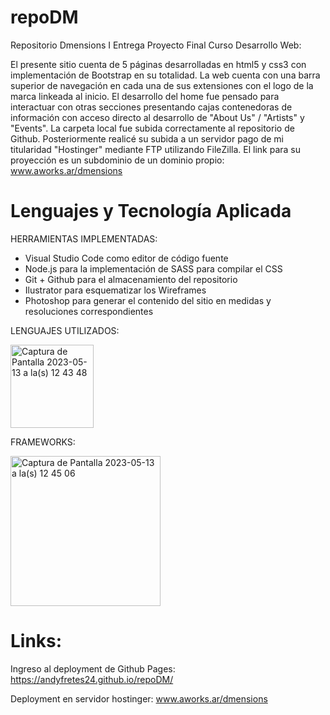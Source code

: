 # repoDM
Repositorio Dmensions I Entrega Proyecto Final Curso Desarrollo Web:

El presente sitio cuenta de 5 páginas desarrolladas en html5 y css3 con implementación de Bootstrap en su totalidad.
La web cuenta con una barra superior de navegación en cada una de sus extensiones con el logo de la marca linkeada al inicio.
El desarrollo del home fue pensado para interactuar con otras secciones presentando cajas contenedoras de información con acceso directo al desarrollo de "About Us" / "Artists" y "Events". La carpeta local fue subida correctamente al repositorio de Github. Posteriormente realicé su subida a un servidor pago de mi titularidad "Hostinger" mediante FTP utilizando FileZilla. El link para su proyección es un subdominio de un dominio propio: www.aworks.ar/dmensions


# Lenguajes y Tecnología Aplicada 

HERRAMIENTAS IMPLEMENTADAS:
* Visual Studio Code como editor de código fuente
* Node.js para la implementación de SASS para compilar el CSS
* Git + Github para el almacenamiento del repositorio
* Ilustrator para esquematizar los Wireframes
* Photoshop para generar el contenido del sitio en medidas y resoluciones correspondientes

LENGUAJES UTILIZADOS:

<img width="133" alt="Captura de Pantalla 2023-05-13 a la(s) 12 43 48" src="https://github.com/Andyfretes24/repoDM/assets/131321115/e9af2912-4d2d-499c-a8df-061a2119f694">

FRAMEWORKS:

<img width="240" alt="Captura de Pantalla 2023-05-13 a la(s) 12 45 06" src="https://github.com/Andyfretes24/repoDM/assets/131321115/e6e54e40-77f4-406e-a13f-84e0a115e4fe">

# Links:

Ingreso al deployment de Github Pages: https://andyfretes24.github.io/repoDM/


Deployment en servidor hostinger: www.aworks.ar/dmensions
